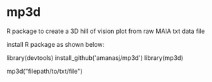 # mp3d
R package to create a 3D hill of vision plot from raw MAIA txt data file



install R package as shown below:


library(devtools)
install_github('amanasj/mp3d')
library(mp3d)

mp3d("filepath/to/txt/file")

